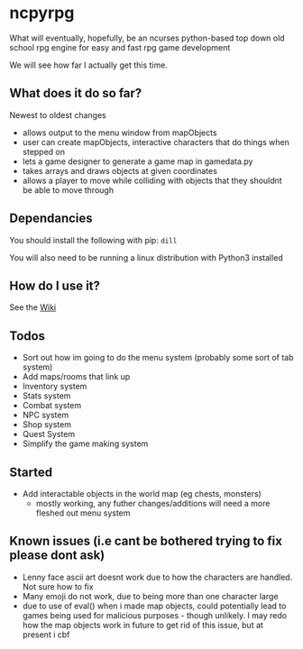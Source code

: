 # ncpyrpg
What will eventually, hopefully, be an ncurses python-based top down old school rpg engine for easy and fast rpg game development

We will see how far I actually get this time. 

## What does it do so far?
Newest to oldest changes
* allows output to the menu window from mapObjects
* user can create mapObjects, interactive characters that do things when stepped on
* lets a game designer to generate a game map in gamedata.py
* takes arrays and draws objects at given coordinates
* allows a player to move while colliding with objects that they shouldnt be able to move through

## Dependancies
You should install the following with pip:
```dill```

You will also need to be running a linux distribution with Python3 installed

## How do I use it?
See the [Wiki](https://github.com/TheScrawl/ncpyrpg/wiki)

## Todos
* Sort out how im going to do the menu system (probably some sort of tab system)
* Add maps/rooms that link up
* Inventory system
* Stats system
* Combat system
* NPC system
* Shop system
* Quest System
* Simplify the game making system

## Started
* Add interactable objects in the world map (eg chests, monsters)
    * mostly working, any futher changes/additions will need a more fleshed out menu system

## Known issues (i.e cant be bothered trying to fix please dont ask)
* Lenny face ascii art doesnt work due to how the characters are handled. Not sure how to fix
* Many emoji do not work, due to being more than one character large
* due to use of eval() when i made map objects, could potentially lead to games being used for malicious purposes - though unlikely. I may redo how the map objects work in future to get rid of this issue, but at present i cbf
